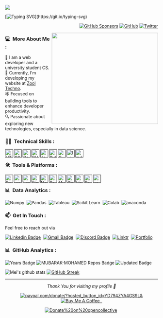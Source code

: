 ![](https://komarev.com/ghpvc/?username=mubarak-mohamed&label=PROFILE+VIEWS)


[![Typing SVG](https://readme-typing-svg.herokuapp.com?size=24&font=Fira+Code&pause=1000&color=2AA889&background=33FF3100&center=true&vCenter=true&width=600&lines=Hi+there!+%F0%9F%91%8B+;I'm+Mubarak+Mohamed;A+passionate++Software+Engineer;)](https://git.io/typing-svg)

<p align="right">
<a href="https://github.com/sponsors/mubarak-mohamed"><img src="https://img.shields.io/badge/GitHub_Sponsors--_.svg?style=social&logo=github&logoColor=2AA889" alt="GitHub Sponsors"></a>
<a href="https://github.com/zool-techno"><img src="https://img.shields.io/github/followers/zool-techno.svg?label=Zool Techno&style=social" alt="GitHub"></a>
<a href="https://x.com/zool_techno"><img src="https://img.shields.io/twitter/follow/zool_techno?label=Twitter&style=social" alt="Twitter"></a>
</p>
<img align="right" src="https://user-images.githubusercontent.com/74038190/229223263-cf2e4b07-2615-4f87-9c38-e37600f8381a.gif" width="350" height="300"/>
</p>
<h3>  💻&nbsp; More About Me :</h3> 

🌟 I am a web developer and a university student CS.<br>
🚀 Currently, I'm developing my website at [Zool Techno](https://www.zool-techno.com).<br>
🕸️ Focused on building tools to enhance developer productivity.<br>
🔍 Passionate about exploring new technologies, especially in data science.

<h3>  👨‍💻 &nbsp;Technical Skills :</h3> 

[<img align="left" alt="HTML5" width="26px" src="https://skillicons.dev/icons?i=html" />]()
[<img align="left" alt="CSS3" width="26px" src="https://skillicons.dev/icons?i=css" />]()
[<img align="left" alt="Bootstrap" width="26px" src="https://skillicons.dev/icons?i=bootstrap" />]()
[<img align="left" alt="PHP" width="26px" src="https://skillicons.dev/icons?i=php" />]()
[<img align="left" alt="JavaScript" width="26px" src="https://skillicons.dev/icons?i=javascript" />]()
[<img align="left" alt="Python" width="26px" src="https://skillicons.dev/icons?i=python" />]()
[<img align="left" alt="C" width="26px" src="https://skillicons.dev/icons?i=c" />]()
[<img align="left" alt="latex" width="26px" src="https://skillicons.dev/icons?i=latex" />]()
[<img align="left" alt="md" width="26px" src="https://skillicons.dev/icons?i=md" />]()
</br>

<h3> 🛠️ &nbsp;Tools & Platforms :</h3> 

[<img align="left" alt="Docker" width="26px" src="https://skillicons.dev/icons?i=docker" />]()
[<img align="left" alt="wordpress" width="26px" src="https://skillicons.dev/icons?i=wordpress" />]()
[<img align="left" alt="Laravel" width="26px" src="https://skillicons.dev/icons?i=laravel" />]()
[<img align="left" alt="Figma" width="26px" src="https://skillicons.dev/icons?i=figma" />]()
[<img align="left" alt="Nginx" width="26px" src="https://skillicons.dev/icons?i=nginx" />]()
[<img align="left" alt="Postgresql" width="26px" src="https://skillicons.dev/icons?i=postgres"/>]()
[<img align="left" alt="MySQL" width="26px" src="https://skillicons.dev/icons?i=mysql" />]()
[<img align="left" alt="Git" width="26px" src="https://skillicons.dev/icons?i=git" />]()
[<img align="left" alt="Linux" width="26px" src="https://skillicons.dev/icons?i=linux" />]()
[<img align="left" alt="Bash" width="26px" src="https://skillicons.dev/icons?i=bash" />]()
[<img align="left" alt="vscode" width="26px" src="https://skillicons.dev/icons?i=vscode" />]()
</br>
<h3> 📊 &nbsp;Data Analytics :</h3> 

![Numpy](https://img.shields.io/badge/Numpy-777BB4?style=flat&logo=numpy&logoColor=white&width="26px")&nbsp;
![Pandas](https://img.shields.io/badge/Pandas-2C2D72?style=flat&logo=pandas&logoColor=white&width="26px")&nbsp;
![Tableau](https://img.shields.io/badge/Tableau-E97627?style=flat&logo=Tableau&logoColor=white&width="26px")&nbsp;
![Scikit Learn](https://img.shields.io/badge/ScikitLearn-F2C811?style=flat&logo=Power%20BI&logoColor=white&width="26px")&nbsp;
![Colab](https://img.shields.io/badge/Colab-00b56a.svg?logo=google-colab&logoColor=white&width="26px")&nbsp;
![anaconda](https://img.shields.io/badge/anaconda-00b56a.svg?logo=anaconda&logoColor=white&width="26px")&nbsp;

<h3> 📫 &nbsp;Get In Touch :</h3>
 
Feel free to reach out via

[![Linkedin Badge](https://img.shields.io/badge/-LinkedIn-blue?style=flat&logo=Linkedin&logoColor=white&link=https://www.linkedin.com/company/zool-techno/?viewAsMember=true/)](https://www.linkedin.com/company/zool-techno/?viewAsMember=true/)&nbsp;
[![Gmail Badge](https://img.shields.io/badge/-Gmail-c14438?style=flat&logo=Gmail&logoColor=white&link=mailto:zool.techno24@gmail.com)](mailto:zool.techno24@gmail.com)&nbsp;
[![Discord Badge](https://img.shields.io/badge/-Discord-blue?style=flat&logo=Discord&logoColor=white&link=https://discord.gg/B9P3Jy6d/)](https://discord.gg/B9P3Jy6d)&nbsp;
[![Linktr](https://img.shields.io/badge/-Linktr-47CCCC?style=flat&logo=Google-Chrome&logoColor=white&link=https://linktr.ee/zool_techno/)](https://linktr.ee/zool_techno/)&nbsp;
[![Portfolio](https://img.shields.io/badge/-Portfolio-red?style=flat&logo=appveyor&logoColor=white)](https://mubarak-mohamed.github.io/)&nbsp;

<h3> 📊 &nbsp;GitHub Analytics :</h3>
<div>
  <img src="https://badges.pufler.dev/years/mubarak-mohamed" alt="Years Badge"  /> 
  <img src="https://badges.pufler.dev/repos/mubarak-mohamed" alt="MUBARAK-MOHAMED Repos Badge"  /> 
  <img src="https://badges.pufler.dev/commits/monthly/mubarak-mohamed" alt="Updated
   Badge"  /> 
</div>

![Mei's github stats](https://github-readme-stats.vercel.app/api?username=mubarak-mohamed&show_icons=true&theme=gotham) 
[![GitHub Streak](https://github-readme-streak-stats.herokuapp.com/?user=mubarak-mohamed&theme=gotham)](https://git.io/streak-stats) 
<hr>

<div align="center">
<i>Thank You for visiting my profile 🙏   </i>

[![paypal.com/donate/?hosted_button_id=YD794ZYA4GS9L&](https://ionicabizau.github.io/badges/paypal.svg)](https://www.paypal.com/donate/?hosted_button_id=YD794ZYA4GS9L) <a href="https://www.buymeacoffee.com/mubarak.mohamed"><img src="https://img.shields.io/badge/Buy%20Me%20A%20Coffee-Support-orange?style=for-the-badge&logo=buy-me-a-coffee" alt="Buy Me A Coffee" /> &nbsp;

[![Donate%20on%20opencollective](https://opencollective.com/webpack/donate/button@2x.png?color=blue)](https://opencollective.com/zool)&nbsp;

<br>
</div>
